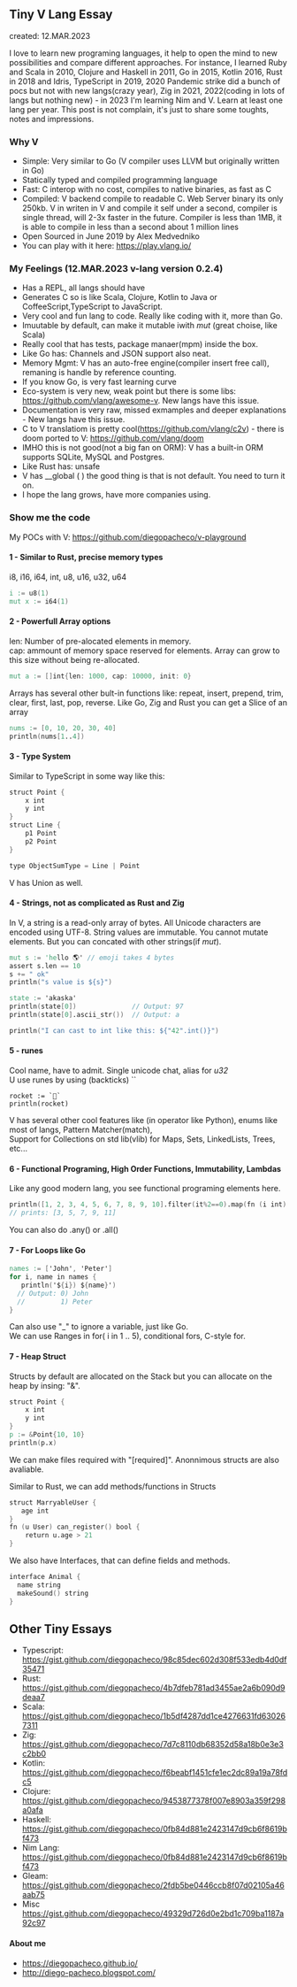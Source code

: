 ## Tiny V Lang Essay

created: 12.MAR.2023

I love to learn new programing languages, it help to open the mind to new possibilities and compare different approaches. For instance, I learned Ruby and Scala in 2010, Clojure and Haskell in 2011, Go in 2015, Kotlin 2016, Rust in 2018 and Idris, TypeScript in 2019, 2020 Pandemic strike did a bunch of pocs but not with new langs(crazy year), Zig in 2021, 2022(coding in lots of langs but nothing new) - in 2023 I'm learning Nim and V. Learn at least one lang per year. This post is not complain, it's just to share some toughts, notes and impressions. 

### Why V

* Simple: Very similar to Go (V compiler uses LLVM but originally written in Go)
* Statically typed and compiled programming language
* Fast: C interop with no cost, compiles to native binaries, as fast as C
* Compiled: V backend compile to readable C. Web Server binary its only 250kb. 
V in writen in V and compile it self under a second, compiler is single thread, will 2-3x faster in the future. Compiler is less than 1MB, it is able to compile in less than a second about 1 million lines
* Open Sourced in June 2019 by Alex Medvedniko
* You can play with it here: https://play.vlang.io/

### My Feelings (12.MAR.2023 v-lang version 0.2.4)

* Has a REPL, all langs should have
* Generates C so is like Scala, Clojure, Kotlin to Java or CoffeeScript,TypeScript to JavaScript.
* Very cool and fun lang to code. Really like coding with it, more than Go.
* Imuutable by default, can make it mutable iwith *mut* (great choise, like Scala)
* Really cool that has tests, package manaer(mpm) inside the box.
* Like Go has: Channels and JSON support also neat.
* Memory Mgmt: V has an auto-free engine(compiler insert free call), remaning is handle by reference counting.
* If you know Go, is very fast learning curve
* Eco-system is very new, weak point but there is some libs: https://github.com/vlang/awesome-v. New langs have this issue. 
* Documentation is very raw, missed exmamples and deeper explanations - New langs have this issue.
* C to V translatiom is pretty cool(https://github.com/vlang/c2v) - there is doom ported to V: https://github.com/vlang/doom
* IMHO this is not good(not a big fan on ORM): V has a built-in ORM supports SQLite, MySQL and Postgres. 
* Like Rust has: unsafe
* V has __global ( ) the good thing is that is not default. You need to turn it on.
* I hope the lang grows, have more companies using. 

### Show me the code

My POCs with V: https://github.com/diegopacheco/v-playground <br/>

#### 1 - Similar to Rust, precise memory types
i8, i16, i64, int, u8, u16, u32, u64
```V
i := u8(1)
mut x := i64(1)
```

#### 2 - Powerfull Array options 
len: Number of pre-alocated elements in memory. <BR>
cap: ammount of memory space reserved for elements. Array can grow to this size without being re-allocated. 
```V
mut a := []int{len: 1000, cap: 10000, init: 0}
```
Arrays has several other bult-in functions like: repeat, insert, prepend, trim, clear, first, last, pop, reverse.
Like Go, Zig and Rust you can get a Slice of an array
```V
nums := [0, 10, 20, 30, 40]
println(nums[1..4]) 
```

#### 3 - Type System
Similar to TypeScript in some way like this:
```V
struct Point {
	x int
	y int
}
struct Line {
	p1 Point
	p2 Point
}

type ObjectSumType = Line | Point
```
V has Union as well. 

#### 4 - Strings, not as complicated as Rust and Zig

In V, a string is a read-only array of bytes. All Unicode characters are encoded using UTF-8.
String values are immutable. You cannot mutate elements. But you can concated with other strings(if *mut*).
```V
mut s := 'hello 🌎' // emoji takes 4 bytes
assert s.len == 10
s += " ok"
println("s value is ${s}")

state := 'akaska'
println(state[0])              // Output: 97
println(state[0].ascii_str())  // Output: a

println("I can cast to int like this: ${"42".int()}")
```

#### 5 - runes
Cool name, have to admit. Single unicode chat, alias for *u32* <br/>
U use runes by using (backticks) ``
```
rocket := `🚀`
println(rocket)
```
V has several other cool features like (in operator like Python), enums like most of langs, Pattern Matcher(match), <br/>
Support for Collections on std lib(vlib) for Maps, Sets, LinkedLists, Trees, etc... 

#### 6 - Functional Programing, High Order Functions, Immutability, Lambdas

Like any good modern lang, you see functional programing elements here.
```V
println([1, 2, 3, 4, 5, 6, 7, 8, 9, 10].filter(it%2==0).map(fn (i int) int { return i+1 } )) 
// prints: [3, 5, 7, 9, 11]
```
You can also do .any() or .all()

#### 7 - For Loops like Go
```V
names := ['John', 'Peter']
for i, name in names {
   println('${i}) ${name}')
  // Output: 0) John
  //         1) Peter
}
```
Can also use "_" to ignore a variable, just like Go. <br/>
We can use Ranges in for( i in 1 .. 5), conditional fors, C-style for. 

#### 7 - Heap Struct
Structs by default are allocated on the Stack but you can allocate on the heap by insing: "&". <br/>
```V
struct Point {
	x int
	y int
}
p := &Point{10, 10}
println(p.x)
```
We can make files required with "[required]". Anonnimous structs are also avaliable. 

Similar to Rust, we can add methods/functions in Structs
```V
struct MarryableUser {
   age int
}
fn (u User) can_register() bool {
	return u.age > 21
}
```

We also have Interfaces, that can define fields and methods.
```V
interface Animal {
  name string
  makeSound() string
}
```

## Other Tiny Essays 

* Typescript: https://gist.github.com/diegopacheco/98c85dec602d308f533edb4d0df35471
* Rust: https://gist.github.com/diegopacheco/4b7dfeb781ad3455ae2a6b090d9deaa7
* Scala: https://gist.github.com/diegopacheco/1b5df4287dd1ce4276631fd630267311
* Zig: https://gist.github.com/diegopacheco/7d7c8110db68352d58a18b0e3e3c2bb0
* Kotlin: https://gist.github.com/diegopacheco/f6beabf1451cfe1ec2dc89a19a78fdc5
* Clojure: https://gist.github.com/diegopacheco/9453877378f007e8903a359f298a0afa
* Haskell: https://gist.github.com/diegopacheco/0fb84d881e2423147d9cb6f8619bf473
* Nim Lang: https://gist.github.com/diegopacheco/0fb84d881e2423147d9cb6f8619bf473
* Gleam: https://gist.github.com/diegopacheco/2fdb5be0446ccb8f07d02105a46aab75
* Misc https://gist.github.com/diegopacheco/49329d726d0e2bd1c709ba1187a92c97	
	
#### About me

* https://diegopacheco.github.io/
* http://diego-pacheco.blogspot.com/